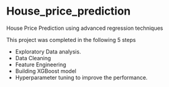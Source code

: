 # House_price_prediction
House Price Prediction using advanced regression techniques

This project was completed in the following 5 steps

- Exploratory Data analysis.
- Data Cleaning 
- Feature Engineering
- Building XGBoost model
- Hyperparameter tuning to improve the performance.

